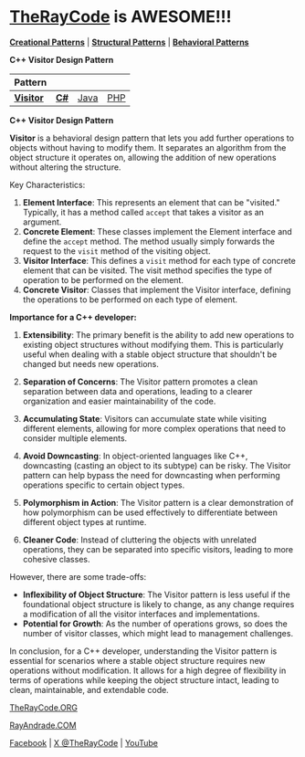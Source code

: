 # [TheRayCode](../../../README.md) is AWESOME!!!

**[Creational Patterns](../../Creational/README.md)** | **[Structural Patterns](../../Structural/README.md)** | **[Behavioral Patterns](../README.md)**

**C++ Visitor Design Pattern**

|Pattern|   |   |   |
|---|---|---|---|
| [**Visitor**](README.md) | [**C#**](../../../Csharp/Behavioral/Visitor/README.md) | [Java](../../../Java/Behavioral/Visitor/README.md) | [PHP](../../../PHP/Behavioral/Visitor/README.md) |

**C++ Visitor Design Pattern**

**Visitor** is a behavioral design pattern that lets you add further operations to objects without having to modify them. It separates an algorithm from the object structure it operates on, allowing the addition of new operations without altering the structure.

Key Characteristics:
1. **Element Interface**: This represents an element that can be "visited." Typically, it has a method called `accept` that takes a visitor as an argument.
2. **Concrete Element**: These classes implement the Element interface and define the `accept` method. The method usually simply forwards the request to the `visit` method of the visiting object.
3. **Visitor Interface**: This defines a `visit` method for each type of concrete element that can be visited. The visit method specifies the type of operation to be performed on the element.
4. **Concrete Visitor**: Classes that implement the Visitor interface, defining the operations to be performed on each type of element.

**Importance for a C++ developer:**

1. **Extensibility**: The primary benefit is the ability to add new operations to existing object structures without modifying them. This is particularly useful when dealing with a stable object structure that shouldn't be changed but needs new operations.

2. **Separation of Concerns**: The Visitor pattern promotes a clean separation between data and operations, leading to a clearer organization and easier maintainability of the code.

3. **Accumulating State**: Visitors can accumulate state while visiting different elements, allowing for more complex operations that need to consider multiple elements.

4. **Avoid Downcasting**: In object-oriented languages like C++, downcasting (casting an object to its subtype) can be risky. The Visitor pattern can help bypass the need for downcasting when performing operations specific to certain object types.

5. **Polymorphism in Action**: The Visitor pattern is a clear demonstration of how polymorphism can be used effectively to differentiate between different object types at runtime.

6. **Cleaner Code**: Instead of cluttering the objects with unrelated operations, they can be separated into specific visitors, leading to more cohesive classes.

However, there are some trade-offs:

- **Inflexibility of Object Structure**: The Visitor pattern is less useful if the foundational object structure is likely to change, as any change requires a modification of all the visitor interfaces and implementations.
- **Potential for Growth**: As the number of operations grows, so does the number of visitor classes, which might lead to management challenges.

In conclusion, for a C++ developer, understanding the Visitor pattern is essential for scenarios where a stable object structure requires new operations without modification. It allows for a high degree of flexibility in terms of operations while keeping the object structure intact, leading to clean, maintainable, and extendable code.

[TheRayCode.ORG](https://www.TheRayCode.org)

[RayAndrade.COM](https://www.RayAndrade.com)

[Facebook](https://www.facebook.com/TheRayCode/) | [X @TheRayCode](https://www.x.com/TheRayCode/) | [YouTube](https://www.youtube.com/TheRayCode/)

